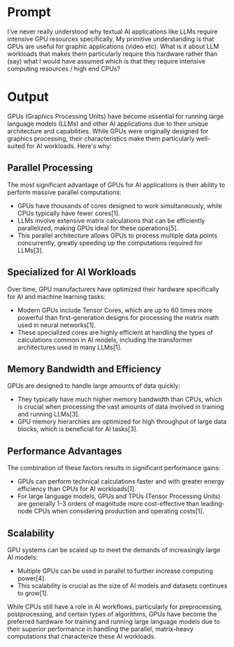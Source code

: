 # Prompt

I've never really understood why textual AI applications like LLMs require intensive GPU resources specifically. My primitive understanding is that GPUs are useful for graphic applications (video etc). What is it about LLM workloads that makes them particularly require this hardware rather than (say) what I would have assumed which is that they require intensive computing resources / high end CPUs?

# Output

GPUs (Graphics Processing Units) have become essential for running large language models (LLMs) and other AI applications due to their unique architecture and capabilities. While GPUs were originally designed for graphics processing, their characteristics make them particularly well-suited for AI workloads. Here's why:

## Parallel Processing

The most significant advantage of GPUs for AI applications is their ability to perform massive parallel computations:

- GPUs have thousands of cores designed to work simultaneously, while CPUs typically have fewer cores[1].
- LLMs involve extensive matrix calculations that can be efficiently parallelized, making GPUs ideal for these operations[5].
- This parallel architecture allows GPUs to process multiple data points concurrently, greatly speeding up the computations required for LLMs[3].

## Specialized for AI Workloads

Over time, GPU manufacturers have optimized their hardware specifically for AI and machine learning tasks:

- Modern GPUs include Tensor Cores, which are up to 60 times more powerful than first-generation designs for processing the matrix math used in neural networks[1].
- These specialized cores are highly efficient at handling the types of calculations common in AI models, including the transformer architectures used in many LLMs[1].

## Memory Bandwidth and Efficiency

GPUs are designed to handle large amounts of data quickly:

- They typically have much higher memory bandwidth than CPUs, which is crucial when processing the vast amounts of data involved in training and running LLMs[3].
- GPU memory hierarchies are optimized for high throughput of large data blocks, which is beneficial for AI tasks[3].

## Performance Advantages

The combination of these factors results in significant performance gains:

- GPUs can perform technical calculations faster and with greater energy efficiency than CPUs for AI workloads[1].
- For large language models, GPUs and TPUs (Tensor Processing Units) are generally 1-3 orders of magnitude more cost-effective than leading-node CPUs when considering production and operating costs[1].

## Scalability

GPU systems can be scaled up to meet the demands of increasingly large AI models:

- Multiple GPUs can be used in parallel to further increase computing power[4].
- This scalability is crucial as the size of AI models and datasets continues to grow[1].

While CPUs still have a role in AI workflows, particularly for preprocessing, postprocessing, and certain types of algorithms, GPUs have become the preferred hardware for training and running large language models due to their superior performance in handling the parallel, matrix-heavy computations that characterize these AI workloads.
 